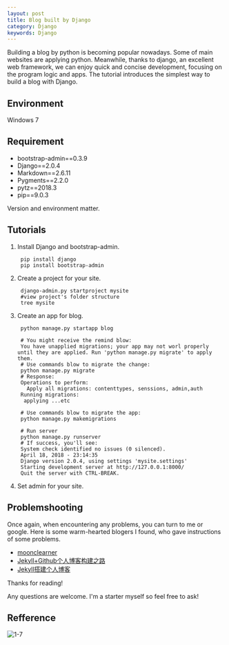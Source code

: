 ```yaml
---
layout: post
title: Blog built by Django
category: Django
keywords: Django
---
```



Building a blog by python is becoming popular nowadays. Some of main websites are applying python. Meanwhile, thanks to django, an excellent web framework, we can enjoy quick and concise development, focusing on the program logic and apps. The tutorial introduces the simplest way to build a blog with Django.    


## Environment
Windows 7


## Requirement
- bootstrap-admin==0.3.9
- Django==2.0.4
- Markdown==2.6.11
- Pygments==2.2.0
- pytz==2018.3
- pip==9.0.3

Version and environment matter. 

## Tutorials

1. Install Django and bootstrap-admin.


    	pip install django
    	pip install bootstrap-admin


2. Create a project for your site. 


		django-admin.py startproject mysite
		#view project's folder structure
		tree mysite

3. Create an app for blog.


		python manage.py startapp blog
		
		# You might receive the remind blow:
		You have unapplied migrations; your app may not worl properly until they are applied. Run 'python manage.py migrate' to apply them.
		# Use commands blow to migrate the change:
		python manage.py migrate
		# Response:
		Operations to perform:
		  Apply all migrations: contenttypes, senssions, admin,auth
		Running migrations:
		 applying ...etc

		# Use commands blow to migrate the app:
		python manage.py makemigrations

		# Run server
		python manage.py runserver
		# If success, you'll see:
		System check identified no issues (0 silenced).
		April 18, 2018 - 23:14:35
		Django version 2.0.4, using settings 'mysite.settings'
		Starting development server at http://127.0.0.1:8000/
		Quit the server with CTRL-BREAK.


4. Set admin for your site.










## Problemshooting

Once again, when encountering any problems, you can turn to me or google. Here is some warm-hearted blogers I found, who gave instructions of some problems.


- [moonclearner](https://blog.csdn.net/moonclearner/article/details/52238033)
- [Jekyll+Github个人博客构建之路](http://robotkang.cc/2017/03/HowToCreateBlog/)
- [Jekyll搭建个人博客](http://baixin.io/2016/10/jekyll_tutorials1/)


Thanks for reading! 

Any questions are welcome. I'm a starter myself so feel free to ask!


## Refference



![1-7](http://p720v2ufu.bkt.clouddn.com/github/blog/1-7.png)